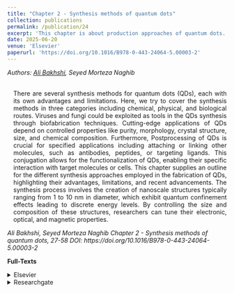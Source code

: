 ```yaml
---
title: "Chapter 2 - Synthesis methods of quantum dots"
collection: publications
permalink: /publication/24
excerpt: 'This chapter is about production approaches of quantum dots.'
date: 2025-06-20
venue: 'Elsevier'
paperurl: 'https://doi.org/10.1016/B978-0-443-24064-5.00003-2'
---
```

<address class="author">Authors: <a rel="author" href="https://bakhshiali.github.io">Ali Bakhshi</a>, Seyed Morteza Naghib
</address><br>

<p align="justify" style="padding-left: 1em">
There are several synthesis methods for quantum dots (QDs), each with its own advantages and limitations. Here, we try to 
  cover the synthesis methods in three categories including chemical, physical, and biological routes. Viruses and fungi 
  could be exploited as tools in the QDs synthesis through biofabrication techniques. Cutting-edge applications of QDs 
  depend on controlled properties like purity, morphology, crystal structure, size, and chemical composition. Furthermore, 
  Postprocessing of QDs is crucial for specified applications including attaching or linking other molecules, such as 
  antibodies, peptides, or targeting ligands. This conjugation allows for the functionalization of QDs, enabling their 
  specific interaction with target molecules or cells. This chapter supplies an outline for the different synthesis approaches 
  employed in the fabrication of QDs, highlighting their advantages, limitations, and recent advancements. The synthesis process 
  involves the creation of nanoscale structures typically ranging from 1 to 10 nm in diameter, which exhibit quantum confinement 
  effects leading to discrete energy levels. By controlling the size and composition of these structures, researchers can tune 
  their electronic, optical, and magnetic properties.
</p>
<cite> Ali Bakhshi, Seyed Morteza Naghib
Chapter 2 - Synthesis methods of quantum dots, 27-58
DOI: https://doi.org/10.1016/B978-0-443-24064-5.00003-2
</cite>

<b>Full-Texts</b>
<details>
<summary>Elsevier</summary>
  <a href="https://www.sciencedirect.com/science/article/abs/pii/B9780443240645000032"> https://www.sciencedirect.com/science/article/abs/pii/B9780443240645000032 </a>
</details>
<details>
<summary>Researchgate</summary>
  <a href="https://www.researchgate.net/publication/392876276_Synthesis_methods_of_quantum_dots"> https://www.researchgate.net/publication/392876276_Synthesis_methods_of_quantum_dots </a>
</details>
